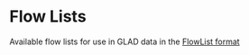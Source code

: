 # Flow Lists    

Available flow lists for use in GLAD data in the [FlowList format](../flowlists/FlowList.md)